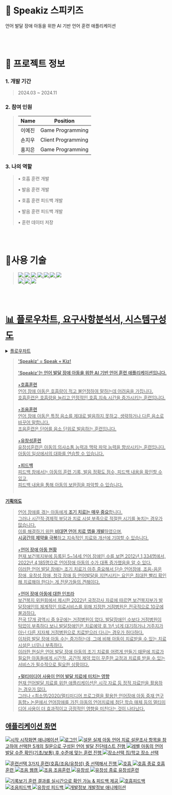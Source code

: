  
# 🐣 Speakiz 스피키즈
언어 발달 장애 아동을 위한 AI 기반 언어 훈련 애플리케이션

<br>
<br>

# 📄 프로젝트 정보
### 1. 개발 기간 
>2024.03 ~ 2024.11<br>

### 2. 참여 인원 
>|Name|Position|
>|------|---|
>|이예진|Game Programming|
>|손지우|Client Programming|
>|홍지은|Game Programming|<br>

### 3. 나의 역할 
>▪️ 호흡 훈련 개발
>
>▪️ 발음 훈련 개발
>
>▪️ 호흡 훈련 피드백 개발
>
>▪️ 발음 훈련 피드백 개발
>
>▪️ 훈련 데이터 저장

<br>
<br>

# 🔧사용 기술
> <a href="https://unity.com/"><img src="https://img.shields.io/badge/unity-%23000000.svg?style=for-the-badge&logo=unity&logoColor=white">
<a href="https://visualstudio.microsoft.com/ko/"><img src="https://img.shields.io/badge/Visual%20Studio-5C2D91.svg?style=for-the-badge&logo=visual-studio&logoColor=white">
<a href="https://azure.microsoft.com/ko-kr/pricing/purchase-options/azure-account/search?icid=free-search&ef_id=_k_CjwKCAiAmrS7BhBJEiwAei59i98KdspsvFJE3G7izLYlPO9QhbzYb_CcNeYu-mcasq2AdgBlGLGc3hoCfs0QAvD_BwE_k_&OCID=AIDcmmmbxccejx_SEM__k_CjwKCAiAmrS7BhBJEiwAei59i98KdspsvFJE3G7izLYlPO9QhbzYb_CcNeYu-mcasq2AdgBlGLGc3hoCfs0QAvD_BwE_k_&gad_source=1&gclid=CjwKCAiAmrS7BhBJEiwAei59i98KdspsvFJE3G7izLYlPO9QhbzYb_CcNeYu-mcasq2AdgBlGLGc3hoCfs0QAvD_BwE"><img src="https://img.shields.io/badge/azure-%230072C6.svg?style=for-the-badge&logo=microsoftazure&logoColor=white">
<a href=""><img src="https://img.shields.io/badge/c%23-%23239120.svg?style=for-the-badge&logo=csharp&logoColor=white">
<a href="https://github.com/"><img src="https://img.shields.io/badge/github-%23121011.svg?style=for-the-badge&logo=github&logoColor=white">
<a href="https://www.figma.com/"><img src="https://img.shields.io/badge/figma-%23F24E1E.svg?style=for-the-badge&logo=figma&logoColor=white">
<a href="https://www.adobe.com/"><img src="https://img.shields.io/badge/adobe-%23FF0000.svg?style=for-the-badge&logo=adobe&logoColor=white"><br>
<a href="https://www.adobe.com/kr/products/illustrator.html"><img src="https://img.shields.io/badge/adobe%20illustrator-%23FF9A00.svg?style=for-the-badge&logo=adobe%20illustrator&logoColor=white">
<a href="https://www.adobe.com/kr/products/photoshop.html"><img src="https://img.shields.io/badge/adobe%20photoshop-%2331A8FF.svg?style=for-the-badge&logo=adobe%20photoshop&logoColor=white">
<a href="https://cloud.google.com/?_gl=1*tk870s*_up*MQ..&gclid=CKvjkseQxYoDFctJwgUdW2kebg&gclsrc=ds"><img src="https://img.shields.io/badge/GoogleCloud-%234285F4.svg?style=for-the-badge&logo=google-cloud&logoColor=white">

<br>
<br>

# 📊 플로우차트, 요구사항분석서, 시스템구성도
<details>
 <summary> 플로우차트 </summary>
 ![플로우차트](https://github.com/user-attachments/assets/591ce6cd-ac0a-4446-8224-48f6f63b0cb2)
</details>









>**'Speakiz' = Speak + Kiz!** <br><br>
**'Speakiz'는 언어 발달 장애 아동을 위한 AI 기반 언어 훈련 애플리케이션입니다.** <br><br>
▪️**호흡훈련**<br>
언어 장애 아동은 호흡량이 적고 불안정하여 말하는데 어려움을 가집니다.<br>
호흡훈련은 호흡량을 늘리고 안정적인 호흡 지속 시간을 증가시키는 훈련입니다.<br><br>
▪️**조음훈련**<br>
언어 장애 아동은 특정 음소를 제대로 발음하지 못하고, 생략하거나 다른 음소로 바꾸어 말합니다.<br>
조음훈련은 단어를 음소 단위로 발음하는 훈련입니다.<br><br>
▪️**유창성훈련**<br>
유창성훈련은 아동의 의사소통 능력과 맥락 파악 능력을 향상시키는 훈련입니다.<br>
아동이 일상에서의 대화를 연습할 수 있습니다.<br><br>
▪️**피드백**<br>
피드백 창에서는 아동의 훈련 기록, 발음 정확도 점수, 피드백 내용을 확인할 수 있고,<br>
피드백 내용을 통해 아동의 보완점을 파악할 수 있습니다.<br><br>

**기획의도** <br>
>언어 장애를 겪는 아동에게 **조기 치료는 매우 중요**합니다.<br>
그러나 시간적·경제적 부담과 치료 시설 부족으로 적절한 시기를 놓치는 경우가 많습니다.<br>
이를 해결하기 위한 **비대면 언어 치료 앱을 개발**하였으며,<br>
**시공간의 제약을 극복**하고 지속적인 치료와 개선에 기여할 수 있습니다. <br><br>
▪️**언어 장애 아동 현황**<br>
  현재 보건복지부에 등록된 5~14세 언어 장애인 수를 보면 2012년 1,334명에서, 2022년 4,185명으로 언어장애 아동의 수가 대폭 증가했음을 알 수 있다.<br>
  이러한 언어 발달 장애는 조기 치료가 아주 중요해서 단순 언어장애, 조음-음운 장애, 유창성 장애, 청각 장애 등 언어발달을 지연시키는 요인은 최대한 빨리 확인해 치료해야 한다는 게 전문가들의 견해이다. <br><br>
▪️**언어 장애 아동에 대한 인프라**<br>
   보건복지 위원회에서 제시한 2022년 국정감사 자료에 따르면 보건복지부가 발달장애인의 체계적인 의료서비스를 위해 지정한 거점병원은 전국적으로 10곳에 불과하다.<br>
   전국 17개 광역시 중 9곳에는 거점병원이 없다. 발달장애인 수보다 거점병원이 턱없이 부족하다 보니 발달장애인은 치료예약 후 1년 넘게 대기하거나 거주지가 아닌 다른 지자체 거점병원으로 치료받으러 다니는 경우가 허다하다.<br>
   이처럼 발달 장애 아동 수는 증가하는데, 그에 비해 아동이 치료받을 수 있는 치료 시설은 너무나 부족하다.<br>
   이러한 현실은 언어 발달 장애 아동의 조기 치료를 어렵게 만들기 때문에 치료가 필요한 아동들에게 시간적, 공간적 제약 없이 꾸준한 교정과 치료를 받을 수 있는 서비스가 필수적으로 필요한 상황이다.<br><br>
▪️**멀티미디어 사용이 언어 발달 치료에 미치는 영향**<br>
현재 언어발달 치료를 위한 애플리케이션은 시각 자료 등 정적 자료만을 활용하는 경우가 많다.<br>
그러나 <최소영/2020/멀티미디어 프로그램을 활용한 언어장애 아동 중재 연구 동향> 논문에서 언어장애를 가진 아동의 언어치료에 첨단 학습 매체 등의 멀티미디어 사용이 더 효과적이고 긍정적인 영향을 미친다는 것이 나타났다.<br>

## 애플리케이션 화면
![시작](https://github.com/user-attachments/assets/f77159ff-fce1-4f8d-adfa-8e95b65f36d7)
시작화면 애니메이션
![로그인](https://github.com/user-attachments/assets/906ca9ee-afb6-4d52-ab7c-d1fe7f077b82)
![설문](https://github.com/user-attachments/assets/12d039b0-2047-443d-a910-76e96658ba1e)
실제 아동 언어 치료 설문조사 항목을 참고하여 선택한 5개의 질문으로 구성된 언어 발달 진단테스트 진행
![레벨](https://github.com/user-attachments/assets/c69e130c-bb5b-4d61-9ae8-241bc51128d3)
아동의 언어 발달 수준 확인(기초/보통) 후 수준에 맞는 훈련 진행
![장소선택](https://github.com/user-attachments/assets/3c7af16c-37f5-4b33-9871-6c8e8031d629)
집/학교 장소 선택

![훈련선택](https://github.com/user-attachments/assets/9e7403e6-86a3-46ed-963f-0972177f53c8)
3가지 훈련(호흡/조음/유창성) 중 선택해서 진행
![호흡](https://github.com/user-attachments/assets/de971127-8fe6-439e-8e04-4a03353d54aa)
![호흡 종료](https://github.com/user-attachments/assets/544ec8cf-7d29-40a9-b431-04d16940a869)
호흡훈련
![조음 웹캠](https://github.com/user-attachments/assets/70c5b070-1ac2-4034-bea1-a526c10bb926)
![조음](https://github.com/user-attachments/assets/8db368ba-5707-4403-9a53-38f7ba8c8d93)
조음훈련
![유창성](https://github.com/user-attachments/assets/ad2533f4-5408-477b-8591-5d98c8f4a0f7)
![유창성 종료](https://github.com/user-attachments/assets/b687a0b2-c2af-437b-b6fd-b36762cd11f1)
유창성훈련

![기록보기](https://github.com/user-attachments/assets/6cd50c9c-b648-49a8-9c67-dcc381c72a18)
훈련 결과를 실시간으로 확인 가능 & 피드백 제공
![호흡피드백](https://github.com/user-attachments/assets/ce8a7a07-5f18-48e8-b78c-fca81db9e7aa)
![조음피드백](https://github.com/user-attachments/assets/9db098e3-7d05-4cb1-a59b-6b167546c034)
![유창성 피드백](https://github.com/user-attachments/assets/806d1e4b-d7a8-4774-8775-b41f03c46a94)
![개발정보](https://github.com/user-attachments/assets/204643fd-aa69-43b9-aeb2-e255115289ee)
개발정보 애니메이션


